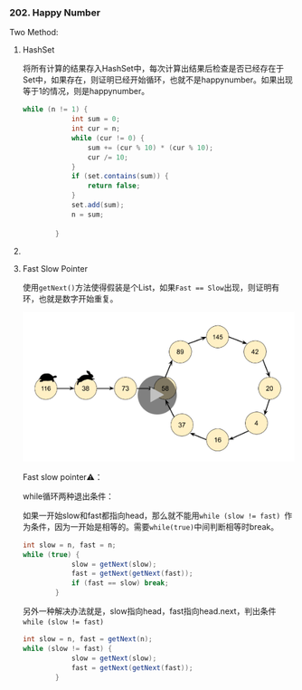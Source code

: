 

### 202. Happy Number



Two Method:

1. HashSet

   将所有计算的结果存入HashSet中，每次计算出结果后检查是否已经存在于Set中，如果存在，则证明已经开始循环，也就不是happynumber。如果出现等于1的情况，则是happynumber。

   ```java
   while (n != 1) {
               int sum = 0;
               int cur = n;
               while (cur != 0) {
                   sum += (cur % 10) * (cur % 10);
                   cur /= 10;
               }
               if (set.contains(sum)) {
                   return false;
               }
               set.add(sum);
               n = sum;
               
           }
   ```

   

2. 

3. Fast Slow Pointer

   使用`getNext()`方法使得假装是个List，如果`Fast == Slow`出现，则证明有环，也就是数字开始重复。

   ![1](1.png)

   Fast slow pointer⚠️：

   while循环两种退出条件：

   如果一开始slow和fast都指向head，那么就不能用`while (slow != fast) `作为条件，因为一开始是相等的。需要`while(true)`中间判断相等时break。

   ```java
   int slow = n, fast = n; 
   while (true) {
               slow = getNext(slow);
               fast = getNext(getNext(fast));
               if (fast == slow) break;
           }
   ```

   另外一种解决办法就是，slow指向head，fast指向head.next，判出条件`while (slow != fast) `

   ```java
   int slow = n, fast = getNext(n);
   while (slow != fast) {
               slow = getNext(slow);
               fast = getNext(getNext(fast));
           }
   ```

   